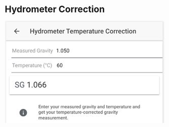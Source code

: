 # Hydrometer Correction

![Calculate corrected SG based on hydrometer reading and given temperature](../.gitbook/assets/image%20%2825%29.png)


